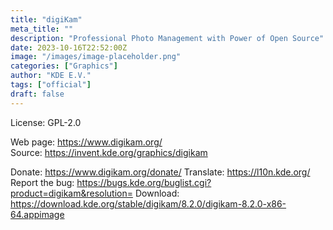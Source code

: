 ```yaml
---
title: "digiKam"
meta_title: ""
description: "Professional Photo Management with Power of Open Source"
date: 2023-10-16T22:52:00Z
image: "/images/image-placeholder.png"
categories: ["Graphics"]
author: "KDE E.V."
tags: ["official"]
draft: false
---
```


License: GPL-2.0

Web page: https://www.digikam.org/  
Source: https://invent.kde.org/graphics/digikam

Donate: https://www.digikam.org/donate/
Translate: https://l10n.kde.org/
Report the bug: https://bugs.kde.org/buglist.cgi?product=digikam&resolution=
Download: https://download.kde.org/stable/digikam/8.2.0/digikam-8.2.0-x86-64.appimage

